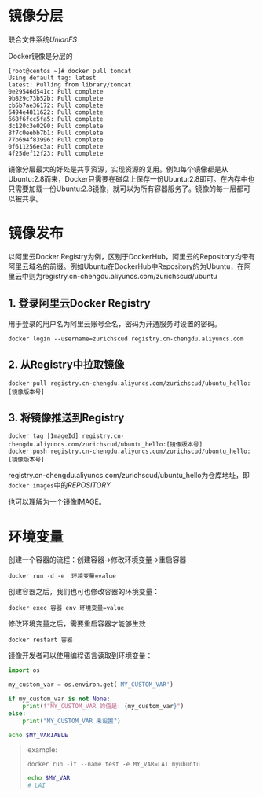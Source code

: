 # 镜像分层

联合文件系统$UnionFS$

Docker镜像是分层的

```shell
[root@centos ~]# docker pull tomcat
Using default tag: latest
latest: Pulling from library/tomcat
0e29546d541c: Pull complete 
9b829c73b52b: Pull complete 
cb5b7ae36172: Pull complete 
6494e4811622: Pull complete 
668f6fcc5fa5: Pull complete 
dc120c3e0290: Pull complete 
8f7c0eebb7b1: Pull complete 
77b694f83996: Pull complete 
0f611256ec3a: Pull complete 
4f25def12f23: Pull complete 
```

镜像分层最大的好处是共享资源，实现资源的复用。例如每个镜像都是从Ubuntu:2.8而来，Docker只需要在磁盘上保存一份Ubuntu:2.8即可。在内存中也只需要加载一份Ubuntu:2.8镜像，就可以为所有容器服务了。镜像的每一层都可以被共享。

# 镜像发布

以阿里云Docker Registry为例，区别于DockerHub，阿里云的Repository均带有阿里云域名的前缀。例如Ubuntu在DockerHub中Repository的为Ubuntu，在阿里云中则为registry.cn-chengdu.aliyuncs.com/zurichscud/ubuntu

## 1. 登录阿里云Docker Registry

用于登录的用户名为阿里云账号全名，密码为开通服务时设置的密码。

```
docker login --username=zurichscud registry.cn-chengdu.aliyuncs.com
```

## 2. 从Registry中拉取镜像

```
docker pull registry.cn-chengdu.aliyuncs.com/zurichscud/ubuntu_hello:[镜像版本号]
```

## 3. 将镜像推送到Registry

```
docker tag [ImageId] registry.cn-chengdu.aliyuncs.com/zurichscud/ubuntu_hello:[镜像版本号]
docker push registry.cn-chengdu.aliyuncs.com/zurichscud/ubuntu_hello:[镜像版本号]
```

registry.cn-chengdu.aliyuncs.com/zurichscud/ubuntu_hello为仓库地址，即`docker images`中的$REPOSITORY$

也可以理解为一个镜像IMAGE。

# 环境变量

创建一个容器的流程：创建容器->修改环境变量->重启容器

```
docker run -d -e  环境变量=value
```

创建容器之后，我们也可也修改容器的环境变量：

```
docker exec 容器 env 环境变量=value
```

修改环境变量之后，需要重启容器才能够生效

```
docker restart 容器
```

镜像开发者可以使用编程语言读取到环境变量：

```python
import os

my_custom_var = os.environ.get('MY_CUSTOM_VAR')

if my_custom_var is not None:
    print(f"MY_CUSTOM_VAR 的值是: {my_custom_var}")
else:
    print("MY_CUSTOM_VAR 未设置")

```

```sh
echo $MY_VARIABLE
```

> example:
>
> ```
> docker run -it --name test -e MY_VAR=LAI myubuntu
> ```
>
> ```sh
> echo $MY_VAR
> # LAI
> ```

